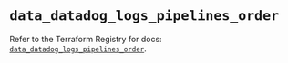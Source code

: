 # `data_datadog_logs_pipelines_order`

Refer to the Terraform Registry for docs: [`data_datadog_logs_pipelines_order`](https://registry.terraform.io/providers/datadog/datadog/3.54.0/docs/data-sources/logs_pipelines_order).
